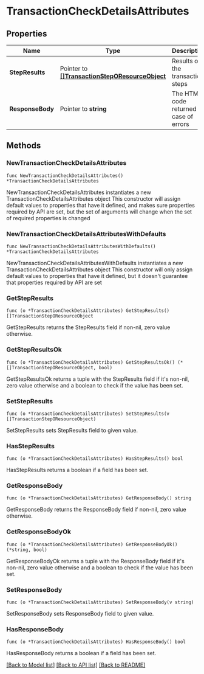 # TransactionCheckDetailsAttributes

## Properties

Name | Type | Description | Notes
------------ | ------------- | ------------- | -------------
**StepResults** | Pointer to [**[]TransactionStepOResourceObject**](TransactionStepOResourceObject.md) | Results of the transaction steps | [optional] 
**ResponseBody** | Pointer to **string** | The HTML code returned in case of errors | [optional] 

## Methods

### NewTransactionCheckDetailsAttributes

`func NewTransactionCheckDetailsAttributes() *TransactionCheckDetailsAttributes`

NewTransactionCheckDetailsAttributes instantiates a new TransactionCheckDetailsAttributes object
This constructor will assign default values to properties that have it defined,
and makes sure properties required by API are set, but the set of arguments
will change when the set of required properties is changed

### NewTransactionCheckDetailsAttributesWithDefaults

`func NewTransactionCheckDetailsAttributesWithDefaults() *TransactionCheckDetailsAttributes`

NewTransactionCheckDetailsAttributesWithDefaults instantiates a new TransactionCheckDetailsAttributes object
This constructor will only assign default values to properties that have it defined,
but it doesn't guarantee that properties required by API are set

### GetStepResults

`func (o *TransactionCheckDetailsAttributes) GetStepResults() []TransactionStepOResourceObject`

GetStepResults returns the StepResults field if non-nil, zero value otherwise.

### GetStepResultsOk

`func (o *TransactionCheckDetailsAttributes) GetStepResultsOk() (*[]TransactionStepOResourceObject, bool)`

GetStepResultsOk returns a tuple with the StepResults field if it's non-nil, zero value otherwise
and a boolean to check if the value has been set.

### SetStepResults

`func (o *TransactionCheckDetailsAttributes) SetStepResults(v []TransactionStepOResourceObject)`

SetStepResults sets StepResults field to given value.

### HasStepResults

`func (o *TransactionCheckDetailsAttributes) HasStepResults() bool`

HasStepResults returns a boolean if a field has been set.

### GetResponseBody

`func (o *TransactionCheckDetailsAttributes) GetResponseBody() string`

GetResponseBody returns the ResponseBody field if non-nil, zero value otherwise.

### GetResponseBodyOk

`func (o *TransactionCheckDetailsAttributes) GetResponseBodyOk() (*string, bool)`

GetResponseBodyOk returns a tuple with the ResponseBody field if it's non-nil, zero value otherwise
and a boolean to check if the value has been set.

### SetResponseBody

`func (o *TransactionCheckDetailsAttributes) SetResponseBody(v string)`

SetResponseBody sets ResponseBody field to given value.

### HasResponseBody

`func (o *TransactionCheckDetailsAttributes) HasResponseBody() bool`

HasResponseBody returns a boolean if a field has been set.


[[Back to Model list]](../README.md#documentation-for-models) [[Back to API list]](../README.md#documentation-for-api-endpoints) [[Back to README]](../README.md)


